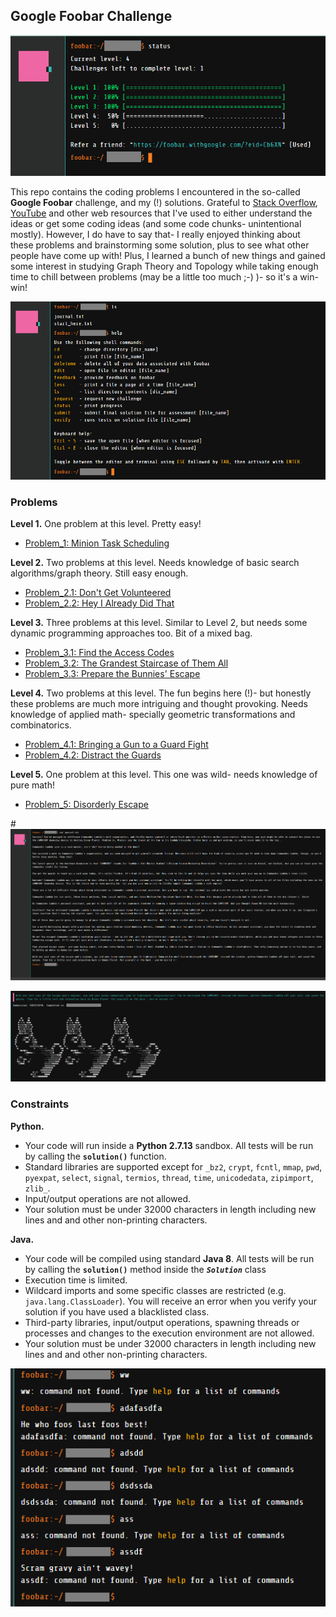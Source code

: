 ## Google Foobar Challenge

![Foobar progress](https://github.com/dhruba018/Google_Foobar/blob/master/Figures/foobar_progress41.png)

This repo contains the coding problems I encountered in the so-called **Google Foobar** challenge, and my (!) solutions. Grateful to [Stack Overflow](https://stackoverflow.com/), [YouTube](https://youtube.com/) and other web resources that I've used to either understand the ideas or get some coding ideas (and some code chunks- unintentional mostly). However, I do have to say that- I really enjoyed thinking about these problems and brainstorming some solution, plus to see what other people have come up with! Plus, I learned a bunch of new things and gained some interest in studying Graph Theory and Topology while taking enough time to chill between problems (may be a little too much ;-) )- so it's a win-win! 

![Foobar window](https://github.com/dhruba018/Google_Foobar/blob/master/Figures/foobar_window.png)

### Problems
**Level 1.** One problem at this level. Pretty easy!  

* [Problem_1: Minion Task Scheduling](https://github.com/dhruba018/Google_Foobar/tree/master/Problem_1)

**Level 2.** Two problems at this level. Needs knowledge of basic search algorithms/graph theory. Still easy enough.  

* [Problem_2.1: Don't Get Volunteered](https://github.com/dhruba018/Google_Foobar/tree/master/Problem_2.1)
* [Problem_2.2: Hey I Already Did That](https://github.com/dhruba018/Google_Foobar/tree/master/Problem_2.2)

**Level 3.** Three problems at this level. Similar to Level 2, but needs some dynamic programming approaches too. Bit of a mixed bag.  

* [Problem_3.1: Find the Access Codes](https://github.com/dhruba018/Google_Foobar/tree/master/Problem_3.1)
* [Problem_3.2: The Grandest Staircase of Them All](https://github.com/dhruba018/Google_Foobar/tree/master/Problem_3.2)
* [Problem_3.3: Prepare the Bunnies' Escape](https://github.com/dhruba018/Google_Foobar/tree/master/Problem_3.3)

**Level 4.** Two problems at this level. The fun begins here (!)- but honestly these problems are much more intriguing and thought provoking. Needs knowledge of applied math- specially geometric transformations and combinatorics.  

* [Problem_4.1: Bringing a Gun to a Guard Fight](https://github.com/dhruba018/Google_Foobar/tree/master/Problem_4.1)
* [Problem_4.2: Distract the Guards](https://github.com/dhruba018/Google_Foobar/tree/master/Problem_4.2)

**Level 5.** One problem at this level. This one was wild- needs knowledge of pure math!  

* [Problem_5: Disorderly Escape](https://github.com/dhruba018/Google_Foobar/tree/master/Problem_5)


#![Foobar journal](https://github.com/dhruba018/Google_Foobar/blob/master/Figures/foobar_journal_full.png)

![Foobar finished](https://github.com/dhruba018/Google_Foobar/blob/master/Figures/foobar_finished2.png)


### Constraints

**Python.**  
* Your code will run inside a **Python 2.7.13** sandbox. All tests will be run by calling the **`solution()`** function.  
* Standard libraries are supported except for `_bz2`, `crypt`, `fcntl`, `mmap`, `pwd`, `pyexpat`, `select`, `signal`, `termios`, `thread`, `time`, `unicodedata`, `zipimport`, `zlib_`.  
* Input/output operations are not allowed.  
* Your solution must be under 32000 characters in length including new lines and and other non-printing characters.  

**Java.**  
* Your code will be compiled using standard **Java 8**. All tests will be run by calling the **`solution()`** method inside the **_`Solution`_** class  
* Execution time is limited.  
* Wildcard imports and some specific classes are restricted (e.g. `java.lang.ClassLoader`). You will receive an error when you verify your solution if you have used a blacklisted class.  
* Third-party libraries, input/output operations, spawning threads or processes and changes to the execution environment are not allowed.  
* Your solution must be under 32000 characters in length including new lines and and other non-printing characters.  

![Foobar fun](https://github.com/dhruba018/Google_Foobar/blob/master/Figures/foobar_fun_errmsg.png)
